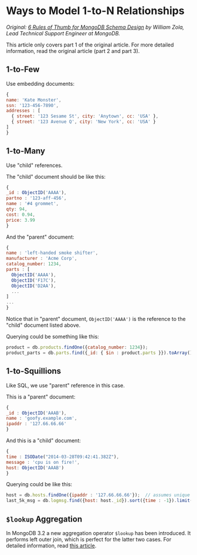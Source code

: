 # Ways to Model 1-to-N Relationships

_Original: [6 Rules of Thumb for MongoDB Schema Design](http://blog.mongodb.org/post/87200945828/6-rules-of-thumb-for-mongodb-schema-design-part-1) by William Zola, Lead Technical Support Engineer at MongoDB._

This article only covers part 1 of the original article. For more detailed information, read the original article (part 2 and part 3).

## 1-to-Few

Use embedding documents:

  ```javascript
{
  name: 'Kate Monster',
  ssn: '123-456-7890',
  addresses : [
    { street: '123 Sesame St', city: 'Anytown', cc: 'USA' },
    { street: '123 Avenue Q', city: 'New York', cc: 'USA' }
  ]
}
  ```

## 1-to-Many

Use "child" references.

The "child" document should be like this:

  ```javascript
{
  _id : ObjectID('AAAA'),
  partno : '123-aff-456',
  name : '#4 grommet',
  qty: 94,
  cost: 0.94,
  price: 3.99
}
  ```

And the "parent" document:

  ```javascript
{
  name : 'left-handed smoke shifter',
  manufacturer : 'Acme Corp',
  catalog_number: 1234,
  parts : [
    ObjectID('AAAA'),
    ObjectID('F17C'),
    ObjectID('D2AA'),
    ...
  ]
  ...
}
  ```

Notice that in "parent" document, `ObjectID('AAAA')` is the reference to the "child" document listed above.

Querying could be something like this:

  ```javascript
product = db.products.findOne({catalog_number: 1234});
product_parts = db.parts.find({_id: { $in : product.parts }}).toArray();
  ```

## 1-to-Squillions

Like SQL, we use "parent" reference in this case.

This is a "parent" document:

  ```javascript
{
  _id : ObjectID('AAAB'),
  name : 'goofy.example.com',
  ipaddr : '127.66.66.66'
}
  ```

And this is a "child" document:

  ```javascript
{
  time : ISODate("2014-03-28T09:42:41.382Z"),
  message : 'cpu is on fire!',
  host: ObjectID('AAAB')
}
  ```

Querying could be like this:

  ```javascript
host = db.hosts.findOne({ipaddr : '127.66.66.66'});  // assumes unique index
last_5k_msg = db.logmsg.find({host: host._id}).sort({time : -1}).limit(5000).toArray()
  ```

## `$lookup` Aggregation

In MongoDB 3.2 a new aggregation operator `$lookup` has been introduced. It performs left outer join, which is perfect for the latter two cases. For detailed information, read [this article](https://github.com/xiGUAwanOU/tech-note/blob/master/database-systems/mongodb/aggregation-and-lookup.md).
